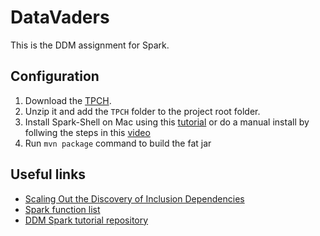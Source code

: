 # DataVaders

This is the DDM assignment for Spark. 

## Configuration

1. Download the [TPCH](https://hpi.de/fileadmin/user_upload/fachgebiete/naumann/lehre/WS2017/DDA/TPCH.zip).
2. Unzip it and add the `TPCH` folder to the project root folder.
3. Install Spark-Shell on Mac using this [tutorial](https://www.freecodecamp.org/news/installing-scala-and-apache-spark-on-mac-os-837ae57d283f/) or do a manual install by follwing the steps in this [video](https://www.youtube.com/watch?v=_jFj30A3L3k)
4. Run `mvn package` command to build the fat jar

## Useful links
* [Scaling Out the Discovery of Inclusion Dependencies](https://hpi.de/fileadmin/user_upload/fachgebiete/naumann/publications/2015/Scaling_out_the_discovery_of_INDs-CR.pdf)
* [Spark function list](https://spark.apache.org/docs/1.6.0/api/java/org/apache/spark/sql/functions.html)
* [DDM Spark tutorial repository](https://github.com/HPI-Information-Systems/spark-tutorial)
